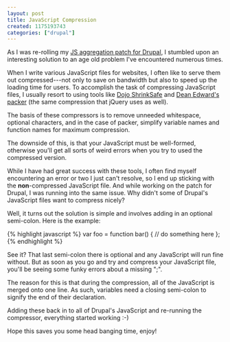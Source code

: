 ```yaml
--- 
layout: post
title: JavaScript Compression
created: 1175193743
categories: ["drupal"]
---
```

As I was re-rolling my <a href="http://drupal.org/node/119441">JS aggregation patch for Drupal</a>, I stumbled upon an interesting solution to an age old problem I've encountered numerous times.

When I write various JavaScript files for websites, I often like to serve them out compressed---not only to save on bandwidth but also to speed up the loading time for users. To accomplish the task of compressing JavaScript files, I usually resort to using tools like <a href="http://alex.dojotoolkit.org/shrinksafe/">Dojo ShrinkSafe</a> and <a href="http://dean.edwards.name/packer/">Dean Edward's packer</a> (the same compression that jQuery uses as well).

The basis of these compressors is to remove unneeded whitespace, optional characters, and in the case of packer, simplify variable names and function names for maximum compression.

The downside of this, is that your JavaScript must be well-formed, otherwise you'll get all sorts of weird errors when you try to used the compressed version.

While I have had great success with these tools, I often find myself encountering an error or two I just can't resolve, so I end up sticking with the <strong>non</strong>-compressed JavaScript file. And while working on the patch for Drupal, I was running into the same issue. Why didn't some of Drupal's JavaScript files want to compress nicely?

Well, it turns out the solution is simple and involves adding in an optional semi-colon. Here is the example:

{% highlight javascript %}
var foo = function bar() {
  // do something here
};
{% endhighlight %}

See it? That last semi-colon there is optional and any JavaScript will run fine without. But as soon as you go and try and compress your JavaScript file, you'll be seeing some funky errors about a missing ";". 

The reason for this is that during the compression, all of the JavaScript is merged onto one line. As such, variables need a closing semi-colon to signify the end of their declaration. 

Adding these back in to all of Drupal's JavaScript and re-running the compressor, everything started working :-)

Hope this saves you some head banging time, enjoy!
